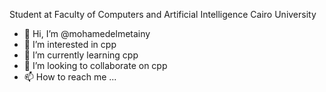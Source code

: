 Student at Faculty of Computers and Artificial Intelligence Cairo University
- 👋 Hi, I’m @mohamedelmetainy
- 👀 I’m interested in cpp
- 🌱 I’m currently learning cpp
- 💞️ I’m looking to collaborate on cpp
- 📫 How to reach me ...

<!---
mohamedelmetainy/mohamedelmetainy is a ✨ special ✨ repository because its `README.md` (this file) appears on your GitHub profile.
You can click the Preview link to take a look at your changes.
--->
